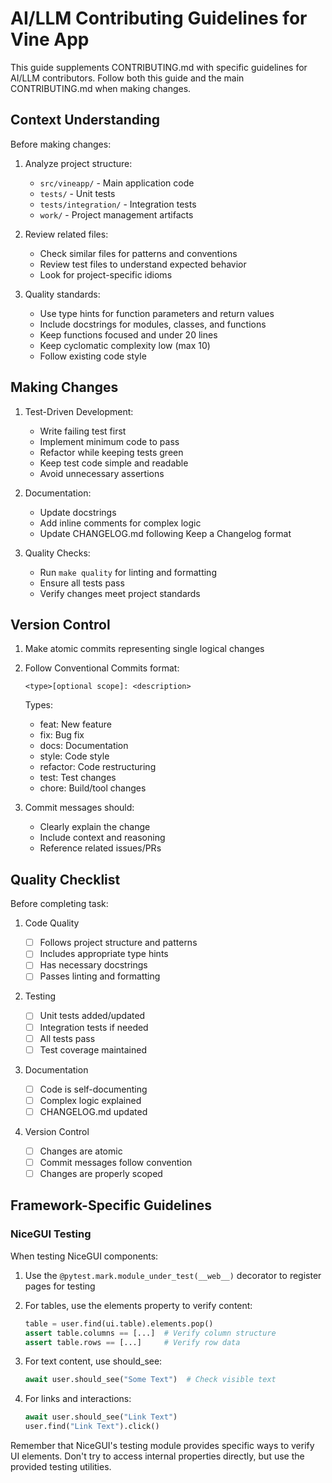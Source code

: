 # AI/LLM Contributing Guidelines for Vine App

This guide supplements CONTRIBUTING.md with specific guidelines for AI/LLM contributors.
Follow both this guide and the main CONTRIBUTING.md when making changes.

## Context Understanding

Before making changes:

1. Analyze project structure:

   - `src/vineapp/` - Main application code
   - `tests/` - Unit tests
   - `tests/integration/` - Integration tests
   - `work/` - Project management artifacts

1. Review related files:

   - Check similar files for patterns and conventions
   - Review test files to understand expected behavior
   - Look for project-specific idioms

1. Quality standards:

   - Use type hints for function parameters and return values
   - Include docstrings for modules, classes, and functions
   - Keep functions focused and under 20 lines
   - Keep cyclomatic complexity low (max 10)
   - Follow existing code style

## Making Changes

1. Test-Driven Development:

   - Write failing test first
   - Implement minimum code to pass
   - Refactor while keeping tests green
   - Keep test code simple and readable
   - Avoid unnecessary assertions

1. Documentation:

   - Update docstrings
   - Add inline comments for complex logic
   - Update CHANGELOG.md following Keep a Changelog format

1. Quality Checks:

   - Run `make quality` for linting and formatting
   - Ensure all tests pass
   - Verify changes meet project standards

## Version Control

1. Make atomic commits representing single logical changes

1. Follow Conventional Commits format:

   ```text
   <type>[optional scope]: <description>
   ```

   Types:

   - feat: New feature
   - fix: Bug fix
   - docs: Documentation
   - style: Code style
   - refactor: Code restructuring
   - test: Test changes
   - chore: Build/tool changes

1. Commit messages should:

   - Clearly explain the change
   - Include context and reasoning
   - Reference related issues/PRs

## Quality Checklist

Before completing task:

1. Code Quality

   - [ ] Follows project structure and patterns
   - [ ] Includes appropriate type hints
   - [ ] Has necessary docstrings
   - [ ] Passes linting and formatting

1. Testing

   - [ ] Unit tests added/updated
   - [ ] Integration tests if needed
   - [ ] All tests pass
   - [ ] Test coverage maintained

1. Documentation

   - [ ] Code is self-documenting
   - [ ] Complex logic explained
   - [ ] CHANGELOG.md updated

1. Version Control

   - [ ] Changes are atomic
   - [ ] Commit messages follow convention
   - [ ] Changes are properly scoped

## Framework-Specific Guidelines

### NiceGUI Testing

When testing NiceGUI components:

1. Use the `@pytest.mark.module_under_test(__web__)` decorator to register pages for testing

1. For tables, use the elements property to verify content:

   ```python
   table = user.find(ui.table).elements.pop()
   assert table.columns == [...]  # Verify column structure
   assert table.rows == [...]     # Verify row data
   ```

1. For text content, use should_see:

   ```python
   await user.should_see("Some Text")  # Check visible text
   ```

1. For links and interactions:

   ```python
   await user.should_see("Link Text")
   user.find("Link Text").click()
   ```

Remember that NiceGUI's testing module provides specific ways to verify UI elements.
Don't try to access internal properties directly, but use the provided testing utilities.

